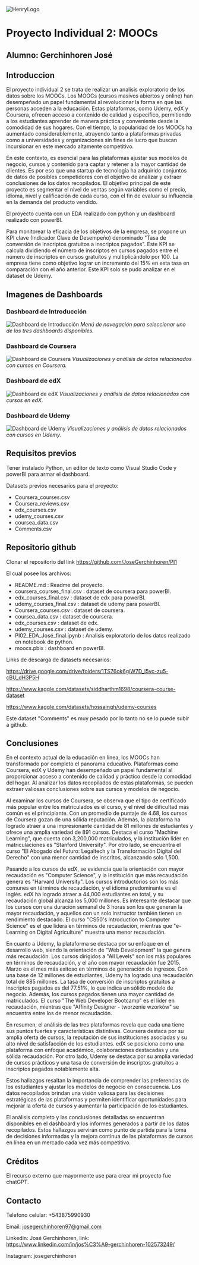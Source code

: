 ![HenryLogo](https://assets.soyhenry.com/henry-landing/assets/Henry/logo-white.png)

# Proyecto Individual 2: MOOCs

## Alumno: Gerchinhoren José

## Introduccion

El proyecto individual 2 se trata de realizar un analisis exploratorio de los datos sobre los MOOCs. Los MOOCs (cursos masivos abiertos y online) han desempeñado un papel fundamental al revolucionar la forma en que las personas acceden a la educación. Estas plataformas, como Udemy, edX y Coursera, ofrecen acceso a contenido de calidad y específico, permitiendo a los estudiantes aprender de manera práctica y conveniente desde la comodidad de sus hogares. Con el tiempo, la popularidad de los MOOCs ha aumentado considerablemente, atrayendo tanto a plataformas privadas como a universidades y organizaciones sin fines de lucro que buscan incursionar en este mercado altamente competitivo.

En este contexto, es esencial para las plataformas ajustar sus modelos de negocio, cursos y contenido para captar y retener a la mayor cantidad de clientes. Es por eso que una startup de tecnología ha adquirido conjuntos de datos de posibles competidores con el objetivo de analizar y extraer conclusiones de los datos recopilados. El objetivo principal de este proyecto es segmentar el nivel de ventas según variables como el precio, idioma, nivel y calificación de cada curso, con el fin de evaluar su influencia en la demanda del producto vendido.

El proyecto cuenta con un EDA realizado con python y un dashboard realizado con powerBI.

Para monitorear la eficacia de los objetivos de la empresa, se propone un KPI clave (Indicador Clave de Desempeño) denominado "Tasa de conversión de inscriptos gratuitos a inscriptos pagados". Este KPI se calcula dividiendo el número de inscriptos en cursos pagados entre el número de inscriptos en cursos gratuitos y multiplicándolo por 100. La empresa tiene como objetivo lograr un incremento del 15% en esta tasa en comparación con el año anterior. Este KPI solo se pudo analizar en el dataset de Udemy.

## Imagenes de Dashboards

### Dashboard de Introducción
![Dashboard de Introducción](Images/Intro.png)
*Menú de navegación para seleccionar uno de los tres dashboards disponibles.*

### Dashboard de Coursera
![Dashboard de Coursera](Images/coursera.png)
*Visualizaciones y análisis de datos relacionados con cursos en Coursera.*

### Dashboard de edX
![Dashboard de edX](Images/edx.png)
*Visualizaciones y análisis de datos relacionados con cursos en edX.*

### Dashboard de Udemy
![Dashboard de Udemy](Images/udemy.png)
*Visualizaciones y análisis de datos relacionados con cursos en Udemy.*

## Requisitos previos

Tener instalado Python, un editor de texto como Visual Studio Code y powerBI para armar el dashboard.

Datasets previos necesarios para el proyecto:
* Coursera_courses.csv
* Coursera_reviews.csv
* edx_courses.csv
* udemy_courses.csv
* coursea_data.csv
* Comments.csv

## Repositorio github

Clonar el repositorio del link https://github.com/JoseGerchinhoren/PI1

El cual posee los archivos:
* README.md : Readme del proyecto.
* coursera_courses_final.csv : dataset de coursera para powerBI.
* edx_courses_final.csv : dataset de edx para powerBI.
* udemy_courses_final.csv : dataset de udemy para powerBI.
* Coursera_courses.csv : dataset de coursera.
* coursea_data.csv : dataset de coursera.
* edx_courses.csv : dataset de edx.
* udemy_courses.csv : dataset de udemy.
* PI02_EDA_José_final.ipynb : Analisis exploratorio de los datos realizado en notebook de python.
* moocs.pbix : dashboard en powerBI.

Links de descarga de datasets necesarios:

https://drive.google.com/drive/folders/1TS76ok6giW7D_l5vc-zu5-cBU_dH3P5H

https://www.kaggle.com/datasets/siddharthm1698/coursera-course-dataset

https://www.kaggle.com/datasets/hossaingh/udemy-courses

Este dataset "Comments" es muy pesado por lo tanto no se lo puede subir a github.

## Conclusiones

En el contexto actual de la educación en línea, los MOOCs han transformado por completo el panorama educativo. Plataformas como Coursera, edX y Udemy han desempeñado un papel fundamental al proporcionar acceso a contenido de calidad y práctico desde la comodidad del hogar. Al analizar los datos recopilados de estas plataformas, se pueden extraer valiosas conclusiones sobre sus cursos y modelos de negocio.

Al examinar los cursos de Coursera, se observa que el tipo de certificado más popular entre los matriculados es el curso, y el nivel de dificultad más común es el principiante. Con un promedio de puntaje de 4.68, los cursos de Coursera gozan de una sólida reputación. Además, la plataforma ha logrado atraer a una impresionante cantidad de 81 millones de estudiantes y ofrece una amplia variedad de 891 cursos. Destaca el curso "Machine Learning", que cuenta con 3,200,000 matriculados, y la institución líder en matriculaciones es "Stanford University". Por otro lado, se encuentra el curso "El Abogado del Futuro: Legaltech y la Transformación Digital del Derecho" con una menor cantidad de inscritos, alcanzando solo 1,500.

Pasando a los cursos de edX, se evidencia que la orientación con mayor recaudación es "Computer Science", y la institución que más recaudación genera es "Harvard University". Los cursos introductorios son los más comunes en términos de recaudación, y el idioma predominante es el inglés. edX ha logrado atraer a 44,000 estudiantes en total, y su recaudación global alcanza los 5,000 millones. Es interesante destacar que los cursos con una duración semanal de 3 horas son los que generan la mayor recaudación, y aquellos con un solo instructor también tienen un rendimiento destacado. El curso "CS50's Introduction to Computer Science" es el que lidera en términos de recaudación, mientras que "e-Learning on Digital Agriculture" muestra una menor recaudación.

En cuanto a Udemy, la plataforma se destaca por su enfoque en el desarrollo web, siendo la orientación de "Web Development" la que genera más recaudación. Los cursos dirigidos a "All Levels" son los más populares en términos de recaudación, y el año con mayor recaudación fue 2015. Marzo es el mes más exitoso en términos de generación de ingresos. Con una base de 12 millones de estudiantes, Udemy ha logrado una recaudación total de 885 millones. La tasa de conversión de inscriptos gratuitos a inscriptos pagados es del 77.51%, lo que indica un sólido modelo de negocio. Además, los cursos pagados tienen una mayor cantidad de matriculados. El curso "The Web Developer Bootcamp" es el líder en recaudación, mientras que "Affinity Designer - tworzenie wzorków" se encuentra entre los de menor recaudación.

En resumen, el análisis de las tres plataformas revela que cada una tiene sus puntos fuertes y características distintivas. Coursera destaca por su amplia oferta de cursos, la reputación de sus instituciones asociadas y su alto nivel de satisfacción de los estudiantes. edX se posiciona como una plataforma con enfoque académico, colaboraciones destacadas y una sólida recaudación. Por otro lado, Udemy se destaca por su amplia variedad de cursos prácticos y una tasa de conversión de inscriptos gratuitos a inscriptos pagados notablemente alta.

Estos hallazgos resaltan la importancia de comprender las preferencias de los estudiantes y ajustar los modelos de negocio en consecuencia. Los datos recopilados brindan una visión valiosa para las decisiones estratégicas de las plataformas y permiten identificar oportunidades para mejorar la oferta de cursos y aumentar la participación de los estudiantes.

El análisis completo y las conclusiones detalladas se encuentran disponibles en el dashboard y los informes generados a partir de los datos recopilados. Estos hallazgos servirán como punto de partida para la toma de decisiones informadas y la mejora continua de las plataformas de cursos en línea en un mercado cada vez más competitivo.

## Créditos
El recurso externo que mayormente use para crear mi proyecto fue chatGPT.

## Contacto
Telefono celular: +543875990930

Email: josegerchinhoren97@gmail.com

Linkedin: José Gerchinhoren, link: https://www.linkedin.com/in/jos%C3%A9-gerchinhoren-102573249/

Instagram: josegerchinhoren
